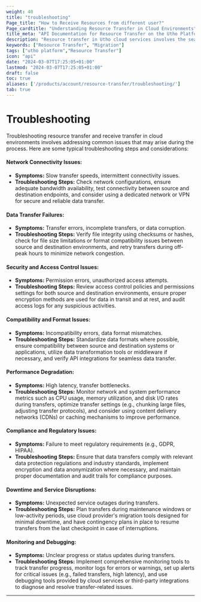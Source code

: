 ```yaml
---
weight: 40
title: "troubleshooting"
Page_title: "How to Receive Resources from different user?"
Page_cardtitle: "Understanding Resource Transfer in Cloud Environments"
title_meta: "API Documentation for Resource Transfer on the Utho Platform"
description: "Resource transfer in Utho cloud services involves the seamless movement and management of digital assets, data, applications, and computing resources within or across Utho's cloud infrastructure. This process enables organizations to optimize resource allocation, enhance scalability, and improve operational efficiency."
keywords: ["Resource Transfer", "Migration"]
tags: ["utho platform","Resource Transfer"]
icon: "api"
date: "2024-03-07T17:25:05+01:00"
lastmod: "2024-03-07T17:25:05+01:00"
draft: false
toc: true
aliases: ['/products/account/resource-transfer/troubleshooting/']
tab: true
---
```


# Troubleshooting


Troubleshooting resource transfer and receive transfer in cloud environments involves addressing common issues that may arise during the process. Here are some typical troubleshooting steps and considerations:

#### Network Connectivity Issues:

- **Symptoms:** Slow transfer speeds, intermittent connectivity issues.
- **Troubleshooting Steps:** Check network configurations, ensure adequate bandwidth availability, test connectivity between source and destination endpoints, and consider using a dedicated network or VPN for secure and reliable data transfer.

#### Data Transfer Failures:

- **Symptoms:** Transfer errors, incomplete transfers, or data corruption.
- **Troubleshooting Steps:** Verify file integrity using checksums or hashes, check for file size limitations or format compatibility issues between source and destination environments, and retry transfers during off-peak hours to minimize network congestion.

#### Security and Access Control Issues:

- **Symptoms:** Permission errors, unauthorized access attempts.
- **Troubleshooting Steps:** Review access control policies and permissions settings for both source and destination environments, ensure proper encryption methods are used for data in transit and at rest, and audit access logs for any suspicious activities.

#### Compatibility and Format Issues:

- **Symptoms:** Incompatibility errors, data format mismatches.
- **Troubleshooting Steps:** Standardize data formats where possible, ensure compatibility between source and destination systems or applications, utilize data transformation tools or middleware if necessary, and verify API integrations for seamless data transfer.

#### Performance Degradation:

- **Symptoms:** High latency, transfer bottlenecks.
- **Troubleshooting Steps:** Monitor network and system performance metrics such as CPU usage, memory utilization, and disk I/O rates during transfers, optimize transfer settings (e.g., chunking large files, adjusting transfer protocols), and consider using content delivery networks (CDNs) or caching mechanisms to improve performance.

#### Compliance and Regulatory Issues:

- **Symptoms:** Failure to meet regulatory requirements (e.g., GDPR, HIPAA).
- **Troubleshooting Steps:** Ensure that data transfers comply with relevant data protection regulations and industry standards, implement encryption and data anonymization where necessary, and maintain proper documentation and audit trails for compliance purposes.

#### Downtime and Service Disruptions:

- **Symptoms:** Unexpected service outages during transfers.
- **Troubleshooting Steps:** Plan transfers during maintenance windows or low-activity periods, use cloud provider's migration tools designed for minimal downtime, and have contingency plans in place to resume transfers from the last checkpoint in case of interruptions.

#### Monitoring and Debugging:

- **Symptoms:** Unclear progress or status updates during transfers.
- **Troubleshooting Steps:** Implement comprehensive monitoring tools to track transfer progress, monitor logs for errors or warnings, set up alerts for critical issues (e.g., failed transfers, high latency), and use debugging tools provided by cloud services or third-party integrations to diagnose and resolve transfer-related issues.


--- 